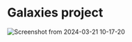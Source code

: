 # Galaxies project

![Screenshot from 2024-03-21 10-17-20](https://github.com/APireda/Galaxies/assets/142326410/4f962149-48b1-4457-8892-baaa74ea89f1)
